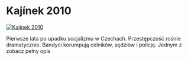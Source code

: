 Kajínek 2010 
=============
[![Kajínek 2010 ](http://vidos.pl/images/player.gif)](http://vidos.pl/kajnek-2010)

 Pierwsze lata po upadku socjalizmu w Czechach. Przestępczość rośnie dramatycznie. Bandyci korumpują celników, sędziów i policję. Jednym z zobacz pełny opis
